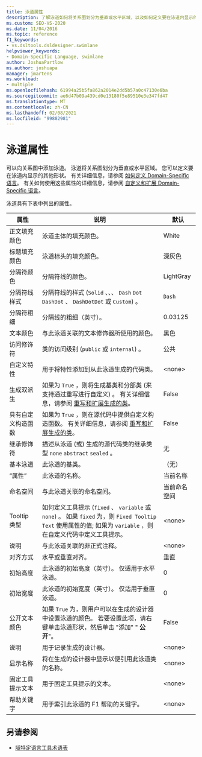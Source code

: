 ```yaml
---
title: 泳道属性
description: 了解泳道如何将关系图划分为垂直或水平区域，以及如何定义要在泳道内显示的其他形状。
ms.custom: SEO-VS-2020
ms.date: 11/04/2016
ms.topic: reference
f1_keywords:
- vs.dsltools.dsldesigner.swimlane
helpviewer_keywords:
- Domain-Specific Language, swimlane
author: JoshuaPartlow
ms.author: joshuapa
manager: jmartens
ms.workload:
- multiple
ms.openlocfilehash: 61994a25b5fa862a2014e2dd5b57a0c47130e6ba
ms.sourcegitcommit: ae6d47b09a439cd0e13180f5e89510e3e347fd47
ms.translationtype: MT
ms.contentlocale: zh-CN
ms.lasthandoff: 02/08/2021
ms.locfileid: "99882981"
---
```

# <a name="properties-of-swimlanes"></a>泳道属性
可以向关系图中添加泳道。 泳道将关系图划分为垂直或水平区域。 您可以定义要在泳道内显示的其他形状。 有关详细信息，请参阅 [如何定义 Domain-Specific 语言](../modeling/how-to-define-a-domain-specific-language.md)。 有关如何使用这些属性的详细信息，请参阅 [自定义和扩展 Domain-Specific 语言](../modeling/customizing-and-extending-a-domain-specific-language.md)。

 泳道具有下表中列出的属性。

|属性|说明|默认|
|-|-|-|
|正文填充颜色|泳道主体的填充颜色。|White|
|标题填充颜色|泳道标头的填充颜色。|深灰色|
|分隔符颜色|分隔符线的颜色。|LightGray|
|分隔符线样式|分隔符线的样式 (`Solid` 、、、 `Dash` `Dot` `DashDot` 、 `DashDotDot` 或 `Custom`) 。|`Dash`|
|分隔符粗细|分隔线的粗细（英寸）。|0.03125|
|文本颜色|与此泳道关联的文本修饰器所使用的颜色。|黑色|
|访问修饰符|类的访问级别 (`public` 或 `internal`) 。|公共|
|自定义特性|用于将特性添加到从此泳道生成的代码类。|\<none>|
|生成双派生|如果为 `True` ，则将生成基类和分部类 (来支持通过重写进行自定义) 。 有关详细信息，请参阅 [重写和扩展生成的类](../modeling/overriding-and-extending-the-generated-classes.md)。|False|
|具有自定义构造函数|如果为 `True` ，则在源代码中提供自定义构造函数。 有关详细信息，请参阅 [重写和扩展生成的类](../modeling/overriding-and-extending-the-generated-classes.md)。|False|
|继承修饰符|描述从泳道 (或) 生成的源代码类的继承类型 `none` `abstract` `sealed` 。|无|
|基本泳道|此泳道的基类。|（无）|
|“属性”|此泳道的名称。|当前名称|
|命名空间|与此泳道关联的命名空间。|当前命名空间|
|Tooltip 类型|如何定义工具提示 (`fixed` 、 `variable` 或 `none`) 。 如果 `fixed` 为，则 `Fixed Tooltip Text` 使用属性的值; 如果为 `variable` ，则在自定义代码中定义工具提示。|\<none>|
|说明|与此泳道关联的非正式注释。|\<none>|
|对齐方式|水平或垂直对齐。|垂直|
|初始高度|此泳道的初始高度（英寸）。 仅适用于水平泳道。|0|
|初始宽度|此泳道的初始宽度（英寸）。 仅适用于垂直泳道。|0|
|公开文本颜色|如果 `True` 为，则用户可以在生成的设计器中设置泳道的颜色。 若要设置此项，请右键单击泳道形状，然后单击 "添加" " **公开**"。|False|
|说明|用于记录生成的设计器。|\<none>|
|显示名称|将在生成的设计器中显示以便引用此泳道类的名称。|\<none>|
|固定工具提示文本|用于固定工具提示的文本。|\<none>|
|帮助关键字|用于索引此泳道的 F1 帮助的关键字。|\<none>|

## <a name="see-also"></a>另请参阅

- [域特定语言工具术语表](/previous-versions/bb126564(v=vs.100))